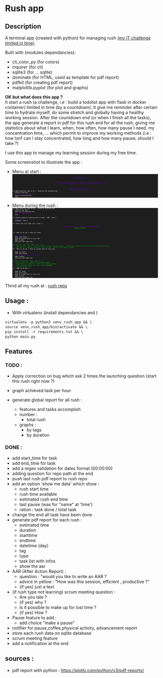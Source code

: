 # Rush app

## Description

A terminal app (created with python) for managing rush [(my IT challenge limited in time)](https://github.com/Draed/rush/).

Built with (modules dependancies):
- cli_color_py (for colors)
- inquirer (for cli)
- sqlite3 (for ... sqlite)
- dominate (for HTML, used as template for pdf report)
- pdfkit (for creating pdf report)
- matplotlib.pyplot (for plot and graphs)

**OK but what does this app ?** 
<br>
It start a rush (a challenge, i.e : build a todolist app with flask in docker container) limited in time (by a countdown). It give me reminder after certain time to hydrate myself, do some stretch and globally having a healthy working session. After the countdown end (or when I finish all the tasks), the app generate a report in pdf for this rush and for all the rush, giving me statistics about what I learn, when, how often, how many pause I need, my concentration time,  ... which permit to improve my working methods (i.e : how lonf can I stay concentrated, how long  and how many pause, should I take ?)

I use this app to manage my learning session during my free time.

Some screenshot to illustrate the app : 

- Menu at start : 
![main menu at start](images/cap1_rush_app.png)

- Menu during the rush :
![menu during the rush](images/cap2_rush_app.png)


Thind all my rush at : [rush repo](https://github.com/Draed/rush/)


## Usage : 

- With virtualenv (install dependancies and )
```
virtualenv -p python3 venv_rush_app && \
source venv_rush_app/bin/activate && \
pip install -r requirements.txt && \
python main.py
```

## Features 

### TODO : 

- Apply correction on bug which ask 2 times the launching question (start this rush right now ?)

<!-- - make the endtime equal to rush endtime if not "end this rush right now" -->
<!-- - add a currently working on task automatically to count time on it -->

- graph achieved task per hour

- generate global report for all rush : 
    - features and tasks accomplish 
    - number : 
        - total rush
    - graphs : 
        - by tags
        - by duration

### DONE : 

- add start_time for task
- add end_time for task
- add a regex validation for dates format (00:00:00)
- adding question for repo path at the end
- push last rush pdf report to rush repo
- add an option 'show me data' which show :
    - rush start time
    - rush time available
    - estimated rush end time
    - last pause (was for "name" at 'time')
    - ration : task done / total task
- change the end all task have been done
- generate pdf report for each rush : 
    - estimated time
    - duration
    - starttime
    - endtime
    - datetime (day)
    - tag
    - type
    - task list with infos
    - show the aar
- AAR (After Action Report) :
    - question : "would you like to write an AAR ?
    - advice in yellow : "How was this session, efficient , productive ?"
    - (if yes) just a text
- (if rush type not learning) scrum meeting question : 
    - Are you late ?
    - (if yes) why ?
    - Is it possible to make up for lost time ?
    - (if yes) How ?
- Pause feature to add : 
    - add choice "make a pause" 
- notifier for pause,coffee,physical activity, advancement report
- store each rush data on sqlite database
- scrum meeting feature
- add a notification at the end 

## sources : 

- pdf report with python : https://plotly.com/python/v3/pdf-reports/